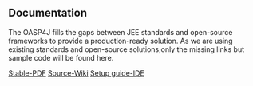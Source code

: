 ## Documentation
The OASP4J fills the gaps between JEE standards and open-source frameworks to provide a production-ready solution. As we are using existing standards 
and open-source solutions,only the missing links but sample code will be found here.

[Stable-PDF](../../assets/PDF/OASP4J.pdf)
[Source-Wiki](https://github.com/oasp/oasp4j/wiki)
[Setup guide-IDE](https://github.com/oasp/oasp4j/wiki/oasp-ide-setup)